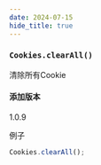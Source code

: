 ```yaml
---
date: 2024-07-15
hide_title: true
---
```


<h3>
  <code>Cookies.clearAll()</code>
</h3>


清除所有Cookie

#### 添加版本

1.0.9

例子

````javascript
Cookies.clearAll();
````





